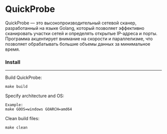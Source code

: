 # QuickProbe
QuickProbe — это высокопроизводительный сетевой сканер, разработанный на языке Golang, который позволяет эффективно сканировать участки сетей и определять открытые IP-адреса и порты. Программа акцентирует внимание на скорости и параллелизме, что позволяет обрабатывать большие объемы данных за минимальное время.

### Install
____
Build QuickProbe:
```
make build
```
Specify architecture and OS:
```
Example:
make GOOS=windows GOARCH=amd64
```
Clean build files:
```
make clean
```
